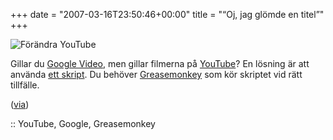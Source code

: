 +++
date = "2007-03-16T23:50:46+00:00"
title = "“Oj, jag glömde en titel”"
+++

<div class="center">
  <img id="image358" src="http://cdn.junkpile.se/2007/03/greasetube.png" alt="Förändra YouTube" />
</div>

Gillar du [Google Video][1], men gillar filmerna på [YouTube][2]? En lösning är att använda [ett skript][3]. Du behöver [Greasemonkey][4] som kör skriptet vid rätt tillfälle.

([via][5])

:: YouTube, Google, Greasemonkey

<small></small>

 [1]: http://video.google.com
 [2]: http://youtube.com
 [3]: http://userscripts.org/scripts/show/6198
 [4]: https://addons.mozilla.org/firefox/748/
 [5]: http://googlesystem.blogspot.com/2007/03/make-youtube-look-like-google-video.html
